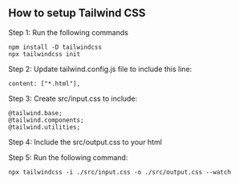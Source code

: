 ## How to setup Tailwind CSS


Step 1: Run the following commands

```
npm install -D tailwindcss
npx tailwindcss init
```

Step 2: Update tailwind.config.js file to include this line:
```
content: ["*.html"],
```

Step 3: Create src/input.css to include:
```
@tailwind.base;
@tailwind.components;
@tailwind.utilities;
```

Step 4: Include the src/output.css to your html

Step 5: Run the following command:
```
npx tailwindcss -i ./src/input.css -o ./src/output.css --watch
```